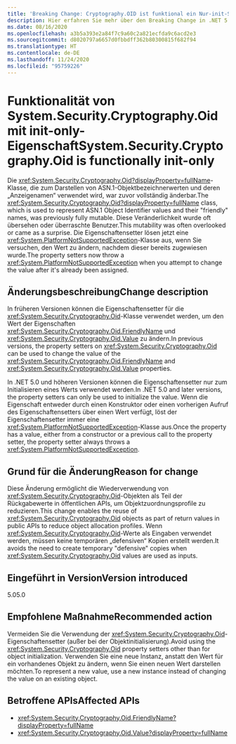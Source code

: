 ```yaml
---
title: 'Breaking Change: Cryptography.OID ist funktional ein Nur-init-Setter'
description: Hier erfahren Sie mehr über den Breaking Change in .NET 5.0, durch den Eigenschaftensetter in der Klasse „Cryptography.Oid“ nun eine Ausnahme auslösen, wenn Sie versuchen, einen Wert zu ändern.
ms.date: 08/16/2020
ms.openlocfilehash: a3b5a393e2a84f7c9a60c2a821ecfda9c6acd2e3
ms.sourcegitcommit: d8020797a6657d0fbbdff362b80300815f682f94
ms.translationtype: HT
ms.contentlocale: de-DE
ms.lasthandoff: 11/24/2020
ms.locfileid: "95759226"
---
```

# <a name="systemsecuritycryptographyoid-is-functionally-init-only"></a><span data-ttu-id="103ef-103">Funktionalität von System.Security.Cryptography.Oid mit init-only-Eigenschaft</span><span class="sxs-lookup"><span data-stu-id="103ef-103">System.Security.Cryptography.Oid is functionally init-only</span></span>

<span data-ttu-id="103ef-104">Die <xref:System.Security.Cryptography.Oid?displayProperty=fullName>-Klasse, die zum Darstellen von ASN.1-Objektbezeichnerwerten und deren „Anzeigenamen“ verwendet wird, war zuvor vollständig änderbar.</span><span class="sxs-lookup"><span data-stu-id="103ef-104">The <xref:System.Security.Cryptography.Oid?displayProperty=fullName> class, which is used to represent ASN.1 Object Identifier values and their "friendly" names, was previously fully mutable.</span></span> <span data-ttu-id="103ef-105">Diese Veränderlichkeit wurde oft übersehen oder überraschte Benutzer.</span><span class="sxs-lookup"><span data-stu-id="103ef-105">This mutability was often overlooked or came as a surprise.</span></span> <span data-ttu-id="103ef-106">Die Eigenschaftensetter lösen jetzt eine <xref:System.PlatformNotSupportedException>-Klasse aus, wenn Sie versuchen, den Wert zu ändern, nachdem dieser bereits zugewiesen wurde.</span><span class="sxs-lookup"><span data-stu-id="103ef-106">The property setters now throw a <xref:System.PlatformNotSupportedException> when you attempt to change the value after it's already been assigned.</span></span>

## <a name="change-description"></a><span data-ttu-id="103ef-107">Änderungsbeschreibung</span><span class="sxs-lookup"><span data-stu-id="103ef-107">Change description</span></span>

<span data-ttu-id="103ef-108">In früheren Versionen können die Eigenschaftensetter für die <xref:System.Security.Cryptography.Oid>-Klasse verwendet werden, um den Wert der Eigenschaften <xref:System.Security.Cryptography.Oid.FriendlyName> und <xref:System.Security.Cryptography.Oid.Value> zu ändern.</span><span class="sxs-lookup"><span data-stu-id="103ef-108">In previous versions, the property setters on <xref:System.Security.Cryptography.Oid> can be used to change the value of the <xref:System.Security.Cryptography.Oid.FriendlyName> and <xref:System.Security.Cryptography.Oid.Value> properties.</span></span>

<span data-ttu-id="103ef-109">In .NET 5.0 und höheren Versionen können die Eigenschaftensetter nur zum Initialisieren eines Werts verwendet werden.</span><span class="sxs-lookup"><span data-stu-id="103ef-109">In .NET 5.0 and later versions, the property setters can only be used to initialize the value.</span></span> <span data-ttu-id="103ef-110">Wenn die Eigenschaft entweder durch einen Konstruktor oder einen vorherigen Aufruf des Eigenschaftensetters über einen Wert verfügt, löst der Eigenschaftensetter immer eine <xref:System.PlatformNotSupportedException>-Klasse aus.</span><span class="sxs-lookup"><span data-stu-id="103ef-110">Once the property has a value, either from a constructor or a previous call to the property setter, the property setter always throws a <xref:System.PlatformNotSupportedException>.</span></span>

## <a name="reason-for-change"></a><span data-ttu-id="103ef-111">Grund für die Änderung</span><span class="sxs-lookup"><span data-stu-id="103ef-111">Reason for change</span></span>

<span data-ttu-id="103ef-112">Diese Änderung ermöglicht die Wiederverwendung von <xref:System.Security.Cryptography.Oid>-Objekten als Teil der Rückgabewerte in öffentlichen APIs, um Objektzuordnungsprofile zu reduzieren.</span><span class="sxs-lookup"><span data-stu-id="103ef-112">This change enables the reuse of <xref:System.Security.Cryptography.Oid> objects as part of return values in public APIs to reduce object allocation profiles.</span></span> <span data-ttu-id="103ef-113">Wenn <xref:System.Security.Cryptography.Oid>-Werte als Eingaben verwendet werden, müssen keine temporären „defensiven“ Kopien erstellt werden.</span><span class="sxs-lookup"><span data-stu-id="103ef-113">It avoids the need to create temporary "defensive" copies when <xref:System.Security.Cryptography.Oid> values are used as inputs.</span></span>

## <a name="version-introduced"></a><span data-ttu-id="103ef-114">Eingeführt in Version</span><span class="sxs-lookup"><span data-stu-id="103ef-114">Version introduced</span></span>

<span data-ttu-id="103ef-115">5.0</span><span class="sxs-lookup"><span data-stu-id="103ef-115">5.0</span></span>

## <a name="recommended-action"></a><span data-ttu-id="103ef-116">Empfohlene Maßnahme</span><span class="sxs-lookup"><span data-stu-id="103ef-116">Recommended action</span></span>

<span data-ttu-id="103ef-117">Vermeiden Sie die Verwendung der <xref:System.Security.Cryptography.Oid>-Eigenschaftensetter (außer bei der Objektinitialisierung).</span><span class="sxs-lookup"><span data-stu-id="103ef-117">Avoid using the <xref:System.Security.Cryptography.Oid> property setters other than for object initialization.</span></span> <span data-ttu-id="103ef-118">Verwenden Sie eine neue Instanz, anstatt den Wert für ein vorhandenes Objekt zu ändern, wenn Sie einen neuen Wert darstellen möchten.</span><span class="sxs-lookup"><span data-stu-id="103ef-118">To represent a new value, use a new instance instead of changing the value on an existing object.</span></span>

## <a name="affected-apis"></a><span data-ttu-id="103ef-119">Betroffene APIs</span><span class="sxs-lookup"><span data-stu-id="103ef-119">Affected APIs</span></span>

- <xref:System.Security.Cryptography.Oid.FriendlyName?displayProperty=fullName>
- <xref:System.Security.Cryptography.Oid.Value?displayProperty=fullName>

<!--

### Affected APIs

- `P:System.Security.Cryptography.Oid.FriendlyName`
- `P:System.Security.Cryptography.Oid.Value`

### Category

Cryptography

-->
